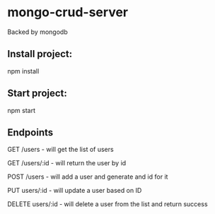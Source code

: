 # mongo-crud-server

Backed by mongodb

## Install project:

npm install

## Start project:

npm start

## Endpoints
GET /users - will get the list of users

GET /users/:id - will return the user by id

POST /users - will add a user and generate and id for it

PUT users/:id - will update a user based on ID

DELETE users/:id - will delete a user from the list and return success








